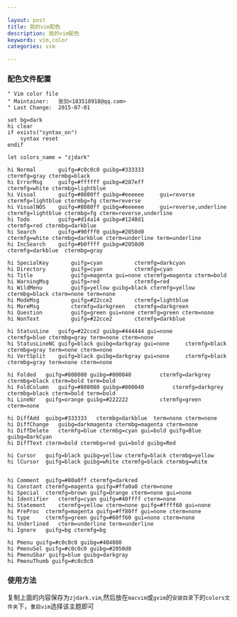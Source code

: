 ```yaml
---

layout: post
title: 我的vim配色
description: 我的vim配色
keywords: vim,color
categories: vim

---
```


### 配色文件配置

    " Vim color file
    " Maintainer:	张剑<183518918@qq.com>
    " Last Change:	2015-07-01

    set bg=dark
    hi clear
    if exists("syntax_on")
    	syntax reset
    endif

    let colors_name = "zjdark"

    hi Normal		guifg=#c0c0c0 guibg=#333333						ctermfg=gray ctermbg=black
    hi ErrorMsg		guifg=#ffffff guibg=#287eff						ctermfg=white ctermbg=lightblue
    hi Visual		guifg=#8080ff guibg=#eeeeee		gui=reverse				ctermfg=lightblue ctermbg=fg cterm=reverse
    hi VisualNOS	guifg=#8080ff guibg=#eeeeee		gui=reverse,underline	ctermfg=lightblue ctermbg=fg cterm=reverse,underline
    hi Todo			guifg=#d14a14 guibg=#1248d1						ctermfg=red	ctermbg=darkblue
    hi Search		guifg=#90fff0 guibg=#2050d0						ctermfg=white ctermbg=darkblue cterm=underline term=underline
    hi IncSearch	guifg=#b0ffff guibg=#2050d0							ctermfg=darkblue  ctermbg=gray

    hi SpecialKey		guifg=cyan			ctermfg=darkcyan
    hi Directory		guifg=cyan			ctermfg=cyan
    hi Title			guifg=magenta gui=none ctermfg=magenta cterm=bold
    hi WarningMsg		guifg=red			ctermfg=red
    hi WildMenu			guifg=yellow guibg=black ctermfg=yellow ctermbg=black cterm=none term=none
    hi ModeMsg			guifg=#22cce2		ctermfg=lightblue
    hi MoreMsg			ctermfg=darkgreen	ctermfg=darkgreen
    hi Question			guifg=green gui=none ctermfg=green cterm=none
    hi NonText			guifg=#22cce2		ctermfg=darkblue 

    hi StatusLine	guifg=#22cce2 guibg=#444444 gui=none		ctermfg=blue ctermbg=gray term=none cterm=none
    hi StatusLineNC	guifg=black guibg=darkgray gui=none		ctermfg=black ctermbg=gray term=none cterm=none
    hi VertSplit	guifg=black guibg=darkgray gui=none		ctermfg=black ctermbg=gray term=none cterm=none

    hi Folded	guifg=#808080 guibg=#000040			ctermfg=darkgrey ctermbg=black cterm=bold term=bold
    hi FoldColumn	guifg=#808080 guibg=#000040			ctermfg=darkgrey ctermbg=black cterm=bold term=bold
    hi LineNr	guifg=orange guibg=#222222			ctermfg=green cterm=none

    hi DiffAdd	guibg=#333333	ctermbg=darkblue  term=none cterm=none
    hi DiffChange	guibg=darkmagenta ctermbg=magenta cterm=none
    hi DiffDelete	ctermfg=blue ctermbg=cyan gui=bold guifg=Blue guibg=DarkCyan
    hi DiffText	cterm=bold ctermbg=red gui=bold guibg=Red

    hi Cursor	guifg=black guibg=yellow ctermfg=black ctermbg=yellow
    hi lCursor	guifg=black guibg=white ctermfg=black ctermbg=white


    hi Comment	guifg=#80a0ff ctermfg=darkred
    hi Constant	ctermfg=magenta guifg=#ffa0a0 cterm=none
    hi Special	ctermfg=brown guifg=Orange cterm=none gui=none
    hi Identifier	ctermfg=cyan guifg=#40ffff cterm=none
    hi Statement	ctermfg=yellow cterm=none guifg=#ffff60 gui=none
    hi PreProc	ctermfg=magenta guifg=#ff80ff gui=none cterm=none
    hi type		ctermfg=green guifg=#60ff60 gui=none cterm=none
    hi Underlined	cterm=underline term=underline
    hi Ignore	guifg=bg ctermfg=bg

    hi Pmenu guifg=#c0c0c0 guibg=#404080
    hi PmenuSel guifg=#c0c0c0 guibg=#2050d0
    hi PmenuSbar guifg=blue guibg=darkgray
    hi PmenuThumb guifg=#c0c0c0
 
 
### 使用方法
 复制上面的内容保存为`zjdark.vim`,然后放在`macvim`或`gvim`的`安装目录`下的`colors文件夹`下，`重启vim`选择该主题即可
 

     
